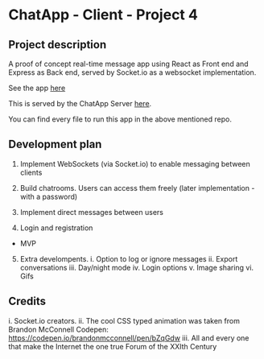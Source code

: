 # ChatApp - Client - Project 4

## Project description

A proof of concept real-time message app using React as Front end and Express as Back end, served by Socket.io as a websocket implementation.

See the app [here](https://paichatapp.herokuapp.com/)

This is served by the ChatApp Server [here](https://github.com/palvarezimaz/chatapp-server).

You can find every file to run this app in the above mentioned repo.

## Development plan

1. Implement WebSockets (via Socket.io) to enable messaging between clients
2. Build chatrooms. Users can access them freely (later implementation - with a password)
3. Implement direct messages between users

4. Login and registration

- MVP

5. Extra develompents.
   i. Option to log or ignore messages
   ii. Export conversations
   iii. Day/night mode
   iv. Login options
   v. Image sharing
   vi. Gifs

## Credits

i. Socket.io creators.
ii. The cool CSS typed animation was taken from Brandon McConnell Codepen: https://codepen.io/brandonmcconnell/pen/bZqGdw
iii. All and every one that make the Internet the one true Forum of the XXIth Century
